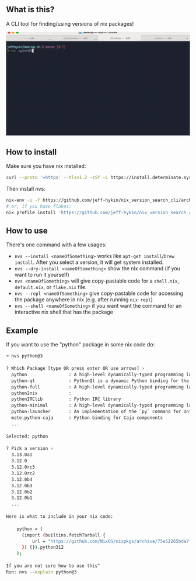 
<!--                                               -->
<!--                                               -->
<!-- DO NOT EDIT ME; EDIT ./build_helper/readme.md -->
<!--                                               -->
<!--                                               -->

## What is this?

A CLI tool for finding/using versions of nix packages!

<img src="/docs/nvs_updated.gif" alt="cli command usage with dynamic responses">

## How to install

Make sure you have nix installed:

```sh
curl --proto '=https' --tlsv1.2 -sSf -L https://install.determinate.systems/nix | sh -s -- install
```

Then install nvs:

```sh
nix-env -i -f https://github.com/jeff-hykin/nix_version_search_cli/archive/04b79dcb6eeb5bbe2e64854e5bf6434753b11b79.tar.gz
# or, if you have flakes:
nix profile install 'https://github.com/jeff-hykin/nix_version_search_cli/archive/04b79dcb6eeb5bbe2e64854e5bf6434753b11b79.tar.gz#nvs'
```

## How to use

There's one command with a few usages:
- `nvs --install <nameOfSomething>` works like `apt-get install`/`brew install`. After you select a version, it will get system installed.
- `nvs --dry-install <nameOfSomething>` show the nix command (if you want to run it yourself)
- `nvs <nameOfSomething>` will give copy-pastable code for a `shell.nix`, `default.nix`, or `flake.nix` file.
- `nvs --repl <nameOfSomething>` give copy-pastable code for accessing the package anywhere in nix (e.g. after running `nix repl`)
- `nvs --shell <nameOfSomething>` if you want want the command for an interactive nix shell that has the package 

## Example

If you want to use the "python" package in some nix code do:

```sh
➜ nvs python@3

? Which Package [type OR press enter OR use arrows] › 
  python                : A high-level dynamically-typed programming language
  python-qt             : PythonQt is a dynamic Python binding for the Qt framework. It offers an easy way to embed the Python 
  python-full           : A high-level dynamically-typed programming language
  python2nix            : 
  pythonIRClib          : Python IRC library
  python-minimal        : A high-level dynamically-typed programming language
  python-launcher       : An implementation of the `py` command for Unix-based platforms
  mate.python-caja      : Python binding for Caja components
  ...
  
Selected: python

? Pick a version › 
  3.13.0a1
  3.12.0
  3.12.0rc3
  3.12.0rc2
  3.12.0b4
  3.12.0b3
  3.12.0b2
  3.12.0b1
  ...

Here is what to include in your nix code:

    python = (
      (import (builtins.fetchTarball {
          url = "https://github.com/NixOS/nixpkgs/archive/75a52265bda7fd25e06e3a67dee3f0354e73243c.tar.gz";
      }) {}).python312
    );

If you are not sure how to use this^
Run: nvs --explain python@3
```

